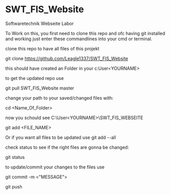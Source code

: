 # SWT_FIS_Website
Softwaretechnik Webseite Labor

To Work on this, you first need to clone this repo and ofc having git installed and working just enter these commandlines into your cmd or terminal.

clone this repo to have all files of this projekt

git clone https://github.com/Leagle1337/SWT_FIS_Website

this should have created an Folder in your c:User\<YOURNAME>

to get the updated repo use

git pull SWT_FIS_Website master

change your path to your saved/changed files with:

cd <Name_Of_Folder>

now you schould see C:\User\<YOURNAME>\SWT_FIS_WEBSEITE

git add <FILE_NAME>

Or if you want all files to be updated use git add --all

check status to see if the right files are gonna be changed:

git status

to update/commit your changes to the files use 

git commit -m <"MESSAGE">

git push
